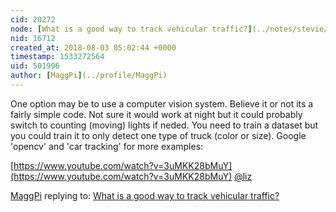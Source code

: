 ```yaml
---
cid: 20272
node: [What is a good way to track vehicular traffic?](../notes/stevie/07-13-2018/what-is-a-good-way-to-track-vehicular-traffic)
nid: 16712
created_at: 2018-08-03 05:02:44 +0000
timestamp: 1533272564
uid: 501996
author: [MaggPi](../profile/MaggPi)
---
```


One option may be to use a computer vision system.  Believe it or not its a fairly simple code.  Not sure it would work at night but it could probably switch to counting (moving)  lights if neded.  You need to train a dataset but you could train it to only detect one type of truck (color or size).  Google 'opencv' and 'car tracking' for more examples:  

[https://www.youtube.com/watch?v=3uMKK28bMuY](https://www.youtube.com/watch?v=3uMKK28bMuY)
[@liz](/profile/liz)

[MaggPi](../profile/MaggPi) replying to: [What is a good way to track vehicular traffic?](../notes/stevie/07-13-2018/what-is-a-good-way-to-track-vehicular-traffic)

